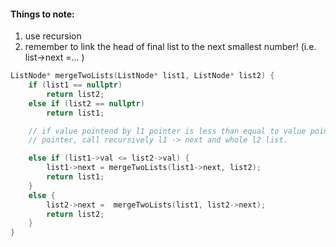 #### Things to note:
1. use recursion
2. remember to link the head of final list to the next smallest number! (i.e. list->next =... )



```cpp
ListNode* mergeTwoLists(ListNode* list1, ListNode* list2) { 
    if (list1 == nullptr)
        return list2;
    else if (list2 == nullptr)
        return list1;

    // if value pointend by l1 pointer is less than equal to value pointed by l2 
    // pointer, call recursively l1 -> next and whole l2 list.

    else if (list1->val <= list2->val) {
        list1->next = mergeTwoLists(list1->next, list2);
        return list1;
    }
    else {
        list2->next =  mergeTwoLists(list1, list2->next);
        return list2;
    }
}
```
